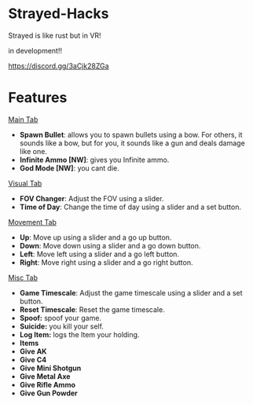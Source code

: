 # Strayed-Hacks
Strayed is like rust but in VR!

in development!!

https://discord.gg/3aCjk28ZGa


# Features


[Main Tab](<https://raw.githubusercontent.com/official-notfishvr/Strayed-Hacks/main/Pics/Main.png>)

- **Spawn Bullet**: allows you to spawn bullets using a bow. For others, it sounds like a bow, but for you, it sounds like a gun and deals damage like one.
- **Infinite Ammo [NW]**: gives you Infinite ammo.
- **God Mode [NW]**: you cant die.

[Visual Tab](<https://raw.githubusercontent.com/official-notfishvr/Strayed-Hacks/main/Pics/Visual.png>)

- **FOV Changer**: Adjust the FOV using a slider.
- **Time of Day**: Change the time of day using a slider and a set button.

[Movement Tab](<https://raw.githubusercontent.com/official-notfishvr/Strayed-Hacks/main/Pics/Movement.png>)

- **Up**: Move up using a slider and a go up button.
- **Down**: Move down using a slider and a go down button.
- **Left**: Move left using a slider and a go left button.
- **Right**: Move right using a slider and a go right button.

[Misc Tab](<https://raw.githubusercontent.com/official-notfishvr/Strayed-Hacks/main/Pics/Misc.png>)

- **Game Timescale**: Adjust the game timescale using a slider and a set button.
- **Reset Timescale**: Reset the game timescale.
- **Spoof:** spoof your game.
- **Suicide:** you kill your self.
- **Log Item:** logs the Item your holding.
- **Items** 
 - **Give AK** 
 - **Give C4** 
 - **Give Mini Shotgun** 
 - **Give Metal Axe** 
 - **Give Rifle Ammo**
 - **Give Gun Powder**
